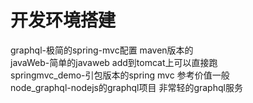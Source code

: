 # 开发环境搭建
graphql-极简的spring-mvc配置 maven版本的 <br>
javaWeb-简单的javaweb add到tomcat上可以直接跑 <br>
springmvc_demo-引包版本的spring mvc 参考价值一般 <br>
node_graphql-nodejs的graphql项目 非常轻的graphql服务 <br>